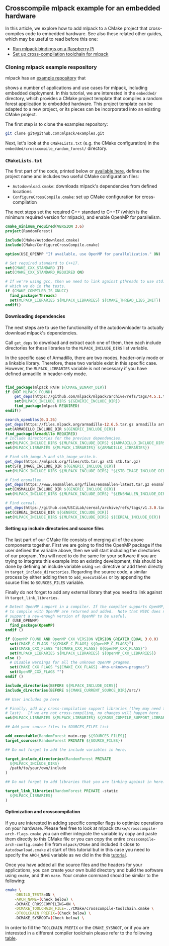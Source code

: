 ## Crosscompile mlpack example for an embedded hardware

In this article, we explore how to add mlpack to a CMake project that cross-compiles
code to embedded hardware.  See also these related other guides, which may be useful
to read before this one:
 * [Run mlpack bindings on a Raspberry Pi](crosscompile_armv7.md)
 * [Set up cross-compilation toolchain for mlpack](supported_boards.md)


### Cloning mlpack example respository

mlpack has an [example repository](https://github.com/mlpack/examples) that

shows a number of applications and use cases for mlpack, including embedded
deployment.  In this tutorial, we are interested in the `embedded/` directory,
which provides a CMake project template that compiles a random forest
application to embedded hardware.  This project template can be adapted to a new
project, or its pieces can be incorporated into an existing CMake project.

The first step is to clone the examples repository:

```sh
git clone git@github.com:mlpack/examples.git
```

Next, let's look at the `CMakeLists.txt` (e.g. the CMake configuration) in the
`embedded/crosscompile_random_forest/` directory.

### `CMakeLists.txt`

The first part of the code, printed below or
[available here](https://github.com/mlpack/examples/blob/master/embedded/crosscompile_random_forest/CMakeLists.txt),
defines the project name and includes two useful CMake configuration files:
 * `Autodownload.cmake`: downloads mlpack's dependencies from defined locations
 * `ConfigureCrossCompile.cmake`: set up CMake configuration for cross-compilation
 
The next steps set the required C++ standard to C++17 (which is the minimum required
version for mlpack), and enable OpenMP for parallelism.



```cmake
cmake_minimum_required(VERSION 3.6)
project(RandomForest)

include(CMake/Autodownload.cmake)
include(CMake/ConfigureCrossCompile.cmake)

option(USE_OPENMP "If available, use OpenMP for parallelization." ON)

# Set required standard to C++17.
set(CMAKE_CXX_STANDARD 17)
set(CMAKE_CXX_STANDARD_REQUIRED ON)

# If we're using gcc, then we need to link against pthreads to use std::thread,
# which we do in the tests.
if (CMAKE_COMPILER_IS_GNUCC)
  find_package(Threads)
  set(MLPACK_LIBRARIES ${MLPACK_LIBRARIES} ${CMAKE_THREAD_LIBS_INIT})
endif()
```

#### Downloading dependencies

The next steps are to use the functionality of the autodownloader to actually
download mlpack's dependencies.

Call `get_deps` to download and extract each one of them, then
each include directories for these libraries to the `MLPACK_INCLUDE_DIRS`
list variable.

In the specific case of Armadillo, there are two modes,
header-only mode or a linkable library. Therefore, these two variable exist in this
specific case. However, the `MLPACK_LIBRARIES` variable is not necessary if you
have defined armadillo in header-only mode.

```cmake

find_package(mlpack PATH ${CMAKE_BINARY_DIR})
if (NOT MLPACK_FOUND)
    get_deps(https://github.com/mlpack/mlpack/archive/refs/tags/4.5.1.tar.gz)
    set(MLPACK_INCLUDE_DIRS ${GENERIC_INCLUDE_DIR})
    find_package(mlpack REQUIRED)
endif()

search_openblas(0.3.26)
get_deps(https://files.mlpack.org/armadillo-12.6.5.tar.gz armadillo armadillo-12.6.5.tar.gz)
set(ARMADILLO_INCLUDE_DIR ${GENERIC_INCLUDE_DIR})
find_package(Armadillo REQUIRED)
# Include directories for the previous dependencies.
set(MLPACK_INCLUDE_DIRS ${MLPACK_INCLUDE_DIRS} ${ARMADILLO_INCLUDE_DIRS})
set(MLPACK_LIBRARIES ${MLPACK_LIBRARIES} ${ARMADILLO_LIBRARIES})

# Find stb_image.h and stb_image_write.h.
get_deps(https://mlpack.org/files/stb.tar.gz stb stb.tar.gz)
set(STB_IMAGE_INCLUDE_DIR ${GENERIC_INCLUDE_DIR})
set(MLPACK_INCLUDE_DIRS ${MLPACK_INCLUDE_DIRS} "${STB_IMAGE_INCLUDE_DIR}")

# Find ensmallen.
get_deps(https://www.ensmallen.org/files/ensmallen-latest.tar.gz ensmallen ensmallen-latest.tar.gz)
set(ENSMALLEN_INCLUDE_DIR ${GENERIC_INCLUDE_DIR})
set(MLPACK_INCLUDE_DIRS ${MLPACK_INCLUDE_DIRS} "${ENSMALLEN_INCLUDE_DIR}")

# Find cereal.
get_deps(https://github.com/USCiLab/cereal/archive/refs/tags/v1.3.0.tar.gz cereal cereal-1.3.0.tar.gz)
set(CEREAL_INCLUDE_DIR ${GENERIC_INCLUDE_DIR})
set(MLPACK_INCLUDE_DIRS ${MLPACK_INCLUDE_DIRS} ${CEREAL_INCLUDE_DIR})
```

#### Setting up include directories and source files

The last part of our CMake file consists of merging all of the above components
together. First we are going to find the OpenMP package if the user defined the
variable above, then we will start including the directories of our
program. You will need to do the same for your software if you are trying to
integrate this example into an existing development, this should be done by
defining an include variable using `set` directive or add them directly in
`target_include_directories`.
Regarding the source code, a similar process by either adding then to
`add_executables` or by appending the source files to `SOURCES_FILES` variable. 

Finally do not forget to add any external library that you need to link against
in `target_link_libraries`.

```cmake
# Detect OpenMP support in a compiler. If the compiler supports OpenMP, flags
# to compile with OpenMP are returned and added.  Note that MSVC does not
# support a new-enough version of OpenMP to be useful.
if (USE_OPENMP)
  find_package(OpenMP)
endif ()

if (OpenMP_FOUND AND OpenMP_CXX_VERSION VERSION_GREATER_EQUAL 3.0.0)
  set(CMAKE_C_FLAGS "${CMAKE_C_FLAGS} ${OpenMP_C_FLAGS}")
  set(CMAKE_CXX_FLAGS "${CMAKE_CXX_FLAGS} ${OpenMP_CXX_FLAGS}")
  set(MLPACK_LIBRARIES ${MLPACK_LIBRARIES} ${OpenMP_CXX_LIBRARIES})
else ()
  # Disable warnings for all the unknown OpenMP pragmas.
  set(CMAKE_CXX_FLAGS "${CMAKE_CXX_FLAGS} -Wno-unknown-pragmas")
  set(OpenMP_CXX_FLAGS "")
endif ()

include_directories(BEFORE ${MLPACK_INCLUDE_DIRS})
include_directories(BEFORE ${CMAKE_CURRENT_SOURCE_DIR}/src/)

## User includes go here

# Finally, add any cross-compilation support libraries (they may need to come
# last).  If we are not cross-compiling, no changes will happen here.
set(MLPACK_LIBRARIES ${MLPACK_LIBRARIES} ${CROSS_COMPILE_SUPPORT_LIBRARIES})

## Add your source files to SOURCES_FILES list

add_executable(RandomForest main.cpp ${SOURCES_FILES})
target_sources(RandomForest PRIVATE ${SOURCE_FILES})

## Do not forget to add the include variables in here.

target_include_directories(RandomForest PRIVATE
  ${MLPACK_INCLUDE_DIRS}
  /path/to/your/own/include
)

## Do not forget to add libraries that you are linking against in here.

target_link_libraries(RandomForest PRIVATE -static
  ${MLPACK_LIBRARIES}
)
```

#### Optimization and crosscompilation

If you are interested in adding specific compiler flags to optimize operations
on your hardware. Please feel free to look at mlpack
`CMake/crosscompile-arch-flags.cmake` you can either integrate the variable by
copy and paste them directly to this CMake file or you can
copy the entire `crosscompile-arch-config.cmake` file from `mlpack/CMake` and included
it close to `Autodownload.cmake` at start of this tutorial but in this case you need
to specify the `ARCH_NAME` variable as we did in the this [tutorial](crosscompile_armv7.md).

Once you have added all the source files and the headers for your applications,
you can create your own build directory and build the software using `cmake`,
and then `make`. Your cmake command should be similar to the following:

```sh
cmake \
    -DBUILD_TESTS=ON \
    -ARCH_NAME=(Check below) \
    -DCMAKE_CROSSCOMPILING=ON \
    -DCMAKE_TOOLCHAIN_FILE=../CMake/crosscompile-toolchain.cmake \
    -DTOOLCHAIN_PREFIX=(Check below) \
    -DCMAKE_SYSROOT=(Check below) \
```

In order to fill the `TOOLCHAIN_PREFIX` or the `CMAKE_SYSROOT`, or if
you are interested in a different compiler toolchain please refer to the
following [table](supported_boards.md).


